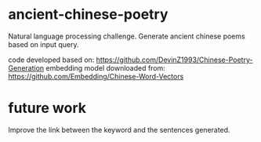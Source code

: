 # ancient-chinese-poetry

Natural language processing challenge. Generate ancient chinese poems based on input query.

code developed based on: https://github.com/DevinZ1993/Chinese-Poetry-Generation
embedding model downloaded from: https://github.com/Embedding/Chinese-Word-Vectors

# future work

Improve the link between the keyword and the sentences generated.
